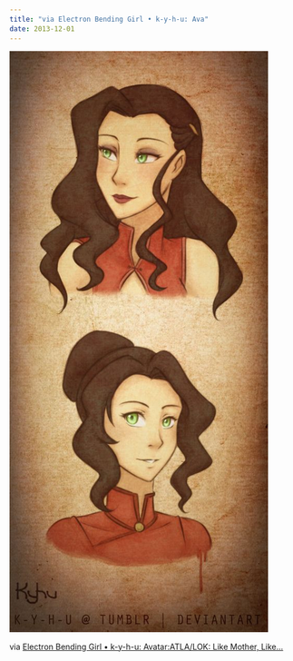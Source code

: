```yaml
---
title: "via Electron Bending Girl • k-y-h-u: Ava"
date: 2013-12-01
---
```


![2013-12-01-akayix2h.jpeg](/images/2013-12-01-akayix2h.jpeg)

via <a href="http://electronbendinggirl.tumblr.com/post/54238092912/k-y-h-u-avatar-atla-lok-like-mother-like">Electron Bending Girl • k-y-h-u: Avatar:ATLA/LOK: Like Mother, Like...</a>